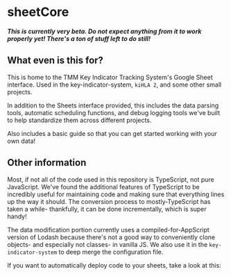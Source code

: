 # sheetCore

***This is currently very beta.  Do not expect anything from it to work properly yet!  There's a ton of stuff left to do still!***

## What even is this for?

 This is home to the TMM Key Indicator Tracking System's Google Sheet interface.  Used in the key-indicator-system, ``kiHLA 2``, and some other small projects.

In addition to the Sheets interface provided, this includes the data parsing tools, automatic scheduling functions, and debug logging tools we've built to help standardize them across different projects.

Also includes a basic guide so that you can get started working with your own data!

## Other information

Most, if not all of the code used in this repository is TypeScript, not pure JavaScript.  We've found the additional features of TypeScript to be incredibly useful for maintaining code and making sure that everything lines up the way it should.  The conversion process to mostly-TypeScript has taken a while- thankfully, it can be done incrementally, which is super handy!

The data modification portion currently uses a compiled-for-AppScript version of Lodash because there's not a good way to conveniently clone objects- and especially not classes- in vanilla JS.  We also use it in the ``key-indicator-system`` to deep merge the configuration file.

If you want to automatically deploy code to your sheets, take a look at this: 


